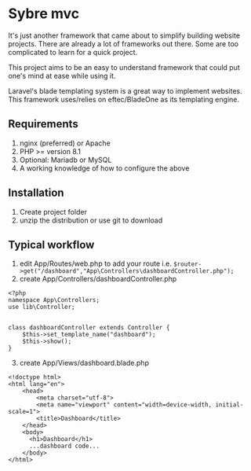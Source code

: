 # Sybre mvc
  It's just another framework that came about to simplify building website projects. There are already a lot of frameworks out there. Some are too complicated to learn for a quick project.  
    
  This project aims to be an easy to understand framework that could put one's mind at ease while using it.  
    
  Laravel's blade templating system is a great way to implement websites. This framework uses/relies on eftec/BladeOne as its templating engine.  
  
  ## Requirements
  1. nginx (preferred) or Apache
  2. PHP >= version 8.1
  3. Optional: Mariadb or MySQL
  4. A working knowledge of how to configure the above
  
  ## Installation
  1. Create project folder
  2. unzip the distribution or use git to download
  
  ## Typical workflow
  1. edit App/Routes/web.php to add your route i.e. `$router->get("/dashboard","App\Controllers\dashboardController.php");`
  2. create App/Controllers/dashboardController.php
   
    <?php
    namespace App\Controllers;
    use lib\Controller;


    class dashboardController extends Controller {
        $this->set_template_name("dashboard");
        $this->show();
    }
    
  3. create App/Views/dashboard.blade.php
    
    <!doctype html>
    <html lang="en">
        <head>
            <meta charset="utf-8">
            <meta name="viewport" content="width=device-width, initial-scale=1">
            <title>Dashboard</title>
        </head>
        <body>
          <h1>Dashboard</h1>
          ...dashboard code...
        </body>
    </html>
    
